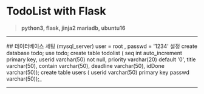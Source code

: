# TodoList with Flask
>**python3, flask, jinja2
>mariadb, ubuntu16**

<hr>
## 데이터베이스 세팅 (mysql_server)
user = root , passwd = '1234' 설정
create database todo;
use todo;
create table todolist (
seq int auto_increment primary key,
userid varchar(50) not null,
priority varchar(20) default '0',
title varchar(50),
contain varchar(50),
deadline varchar(50),
idDone varchar(50));
create table users (
userid varchar(50) primary key
passwd varchar(50));_
<hr/>
